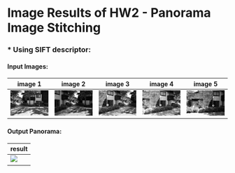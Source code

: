 # Image Results of HW2 - Panorama Image Stitching

### * Using SIFT descriptor:

#### Input Images:

| image 1 | image 2 | image 3 | image 4 | image 5 |
|---------|---------|---------|---------|---------|
| ![](https://github.com/charbitz/Computer_Vision_Projects/blob/master/homework_2/dataset/yard-house/yard-house-01.png)   | ![](https://github.com/charbitz/Computer_Vision_Projects/blob/master/homework_2/dataset/yard-house/yard-house-02.png)   | ![](https://github.com/charbitz/Computer_Vision_Projects/blob/master/homework_2/dataset/yard-house/yard-house-03.png)   | ![](https://github.com/charbitz/Computer_Vision_Projects/blob/master/homework_2/dataset/yard-house/yard-house-04.png)   | ![](https://github.com/charbitz/Computer_Vision_Projects/blob/master/homework_2/dataset/yard-house/yard-house-05.png)   |

#### Output Panorama:

| result |
|---------|
| ![](https://github.com/charbitz/Computer_Vision_Projects/blob/master/homework_2/results/sift_panorama_yard.png)   |